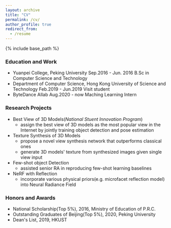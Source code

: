 ```yaml
---
layout: archive
title: "CV"
permalink: /cv/
author_profile: true
redirect_from:
  - /resume
---
```


{% include base_path %}

### Education and Work

- Yuanpei College, Peking University
Sep.2016 - Jun. 2016
B.Sc in Computer Science and Technology
- Department of Computer Science, Hong Kong University of Science and Technology
Feb.2019 - Jun.2019
Visit student
- ByteDance AIlab
Aug.2020 - now
Maching Learning Intern

### Research Projects

- Best View of 3D Models(*National Stuent Innovation Program*)
  - assign the best view of 3D models as the most popular view in the Internet by jointly training object detection and pose estimation
- Texture Synthesis of 3D Models
  - propose a novel view synthesis network that outperforms classical ones
  - generate 3D models' texture from synthesized images given single view input
- Few-shot object Detection
  - assisted senior RA in reproducing few-shot learning baselines
- NeRF with Reflection
  - incorporate various physical priors(e.g. microfacet reflection model) into Neural Radiance Field

### Honors and Awards

- National Scholarship(Top 5%), 2016, Ministry of Education of P.R.C.
- Outstanding Graduates of Beijing(Top 5%), 2020, Peking University
- Dean's List, 2019, HKUST